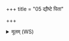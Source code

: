 +++
title = "05 द्यौष्टे पिता"

+++
<details><summary>मूलम् (WS)</summary>

द्यौष्टे पिता पृथिवी मातान्तरिक्षमात्मा । मता  
वातः प्राणः सूर्यश्चक्षुर्दिवस्पयः ।  
सुपर्णस्त्वाभ्यव पश्यादायुषे वर्चसे ऽयमन्नस्यान्नपतिरस्तु वीरः ॥ ५ ॥
</details>